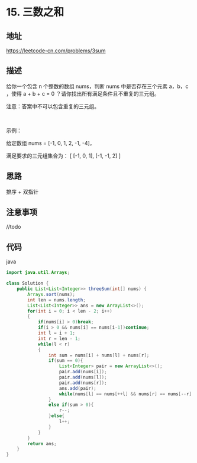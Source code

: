 # 15. 三数之和

## 地址

https://leetcode-cn.com/problems/3sum

## 描述

给你一个包含 n 个整数的数组 nums，判断 nums 中是否存在三个元素 a，b，c ，使得 a + b + c = 0 ？请你找出所有满足条件且不重复的三元组。

注意：答案中不可以包含重复的三元组。

 

示例：

给定数组 nums = [-1, 0, 1, 2, -1, -4]，

满足要求的三元组集合为：
[
  [-1, 0, 1],
  [-1, -1, 2]
]

## 思路

排序 + 双指针

## 注意事项

//todo

## 代码

java

```java
import java.util.Arrays;

class Solution {
    public List<List<Integer>> threeSum(int[] nums) {
        Arrays.sort(nums);
        int len = nums.length;
        List<List<Integer>> ans = new ArrayList<>();
        for(int i = 0; i < len - 2; i++)
        {
            if(nums[i] > 0)break;
            if(i > 0 && nums[i] == nums[i-1])continue;
            int l = i + 1;
            int r = len - 1;
            while(l < r)
            {
                int sum = nums[i] + nums[l] + nums[r];
                if(sum == 0){
                    List<Integer> pair = new ArrayList<>();
                    pair.add(nums[i]);
                    pair.add(nums[l]);
                    pair.add(nums[r]);
                    ans.add(pair);
                    while(nums[l] == nums[++l] && nums[r] == nums[--r] && l < r);
                }
                else if(sum > 0){
                    r--;
                }else{
                    l++;
                }
            }
        }
        return ans;
    }
}
```